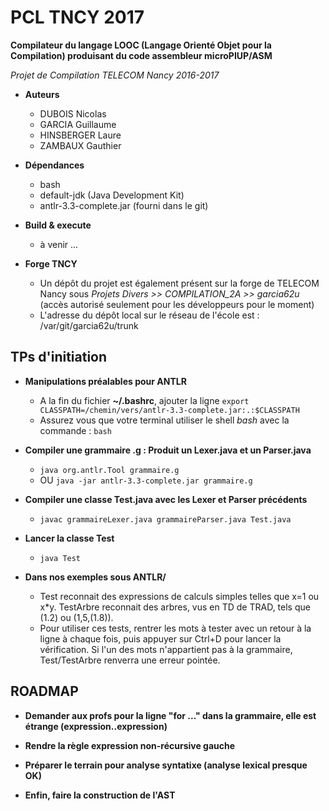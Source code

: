 # PCL TNCY 2017

**Compilateur du langage LOOC (Langage Orienté Objet pour la Compilation) produisant du code assembleur microPIUP/ASM**

*Projet de Compilation TELECOM Nancy 2016-2017*

* **Auteurs**
	- DUBOIS Nicolas
	- GARCIA Guillaume
	- HINSBERGER Laure
	- ZAMBAUX Gauthier

* **Dépendances**
	- bash
	- default-jdk 				      (Java Development Kit)
	- antlr-3.3-complete.jar		     (fourni dans le git)

* **Build & execute**
	- à venir ...

* **Forge TNCY**
	- Un dépôt du projet est également présent sur la forge de TELECOM Nancy sous *Projets Divers >> COMPILATION_2A >> garcia62u* (accès autorisé seulement pour les développeurs pour le moment)
	- L'adresse du dépôt local sur le réseau de l'école est : /var/git/garcia62u/trunk

## TPs d'initiation

* **Manipulations préalables pour ANTLR**

	- A la fin du fichier **~/.bashrc**, ajouter la ligne `export CLASSPATH=/chemin/vers/antlr-3.3-complete.jar:.:$CLASSPATH`
	- Assurez vous que votre terminal utiliser le shell *bash* avec la commande : `bash`

* **Compiler une grammaire .g : Produit un Lexer.java et un Parser.java**

	- `java org.antlr.Tool grammaire.g`
	- OU `java -jar antlr-3.3-complete.jar grammaire.g`

* **Compiler une classe Test.java avec les Lexer et Parser précédents**

	- `javac grammaireLexer.java grammaireParser.java Test.java`

* **Lancer la classe Test**

	- `java Test`

* **Dans nos exemples sous ANTLR/**

	- Test reconnait des expressions de calculs simples telles que x=1 ou x*y. TestArbre reconnait des arbres, vus en TD de TRAD, tels que (1.2) ou (1,5,(1.8)).
	- Pour utiliser ces tests, rentrer les mots à tester avec un retour à la ligne à chaque fois, puis appuyer sur Ctrl+D pour lancer la vérification. Si l'un des mots n'appartient pas à la grammaire, Test/TestArbre renverra une erreur pointée.

## ROADMAP

* **Demander aux profs pour la ligne "for ..." dans la grammaire, elle est étrange (expression..expression)**

* **Rendre la règle expression non-récursive gauche**

* **Préparer le terrain pour analyse syntatixe (analyse lexical presque OK)**

* **Enfin, faire la construction de l'AST**
